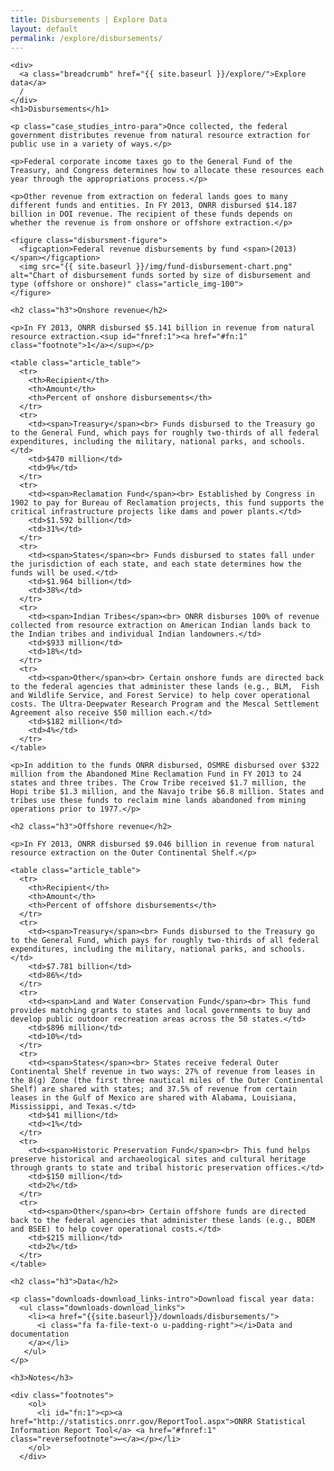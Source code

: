 ```yaml
---
title: Disbursements | Explore Data
layout: default
permalink: /explore/disbursements/
---
```


<div class="container-outer container-padded">

  <div class="container-left-7">

    <div>
      <a class="breadcrumb" href="{{ site.baseurl }}/explore/">Explore data</a>
      /
    </div>
    <h1>Disbursements</h1>

    <p class="case_studies_intro-para">Once collected, the federal government distributes revenue from natural resource extraction for public use in a variety of ways.</p>

    <p>Federal corporate income taxes go to the General Fund of the Treasury, and Congress determines how to allocate these resources each year through the appropriations process.</p>

    <p>Other revenue from extraction on federal lands goes to many different funds and entities. In FY 2013, ONRR disbursed $14.187 billion in DOI revenue. The recipient of these funds depends on whether the revenue is from onshore or offshore extraction.</p>

    <figure class="disbursment-figure">
      <figcaption>Federal revenue disbursements by fund <span>(2013)</span></figcaption>
      <img src="{{ site.baseurl }}/img/fund-disbursement-chart.png" alt="Chart of disbursement funds sorted by size of disbursement and type (offshore or onshore)" class="article_img-100">
    </figure>

    <h2 class="h3">Onshore revenue</h2>

    <p>In FY 2013, ONRR disbursed $5.141 billion in revenue from natural resource extraction.<sup id="fnref:1"><a href="#fn:1" class="footnote">1</a></sup></p>

    <table class="article_table">
      <tr>
        <th>Recipient</th>
        <th>Amount</th>
        <th>Percent of onshore disbursements</th>
      </tr>
      <tr>
        <td><span>Treasury</span><br> Funds disbursed to the Treasury go to the General Fund, which pays for roughly two-thirds of all federal expenditures, including the military, national parks, and schools.</td>
        <td>$470 million</td>
        <td>9%</td>
      </tr>
      <tr>
        <td><span>Reclamation Fund</span><br> Established by Congress in 1902 to pay for Bureau of Reclamation projects, this fund supports the critical infrastructure projects like dams and power plants.</td>
        <td>$1.592 billion</td>
        <td>31%</td>
      </tr>
      <tr>
        <td><span>States</span><br> Funds disbursed to states fall under the jurisdiction of each state, and each state determines how the funds will be used.</td>
        <td>$1.964 billion</td>
        <td>38%</td>
      </tr>
      <tr>
        <td><span>Indian Tribes</span><br> ONRR disburses 100% of revenue collected from resource extraction on American Indian lands back to the Indian tribes and individual Indian landowners.</td>
        <td>$933 million</td>
        <td>18%</td>
      </tr>
      <tr>
        <td><span>Other</span><br> Certain onshore funds are directed back to the federal agencies that administer these lands (e.g., BLM,  Fish and Wildlife Service, and Forest Service) to help cover operational costs. The Ultra-Deepwater Research Program and the Mescal Settlement Agreement also receive $50 million each.</td>
        <td>$182 million</td>
        <td>4%</td>
      </tr>
    </table>

    <p>In addition to the funds ONRR disbursed, OSMRE disbursed over $322 million from the Abandoned Mine Reclamation Fund in FY 2013 to 24 states and three tribes. The Crow Tribe received $1.7 million, the Hopi tribe $1.3 million, and the Navajo tribe $6.8 million. States and tribes use these funds to reclaim mine lands abandoned from mining operations prior to 1977.</p>

    <h2 class="h3">Offshore revenue</h2>

    <p>In FY 2013, ONRR disbursed $9.046 billion in revenue from natural resource extraction on the Outer Continental Shelf.</p>

    <table class="article_table">
      <tr>
        <th>Recipient</th>
        <th>Amount</th>
        <th>Percent of offshore disbursements</th>
      </tr>
      <tr>
        <td><span>Treasury</span><br> Funds disbursed to the Treasury go to the General Fund, which pays for roughly two-thirds of all federal expenditures, including the military, national parks, and schools.</td>
        <td>$7.781 billion</td>
        <td>86%</td>
      </tr>
      <tr>
        <td><span>Land and Water Conservation Fund</span><br> This fund provides matching grants to states and local governments to buy and develop public outdoor recreation areas across the 50 states.</td>
        <td>$896 million</td>
        <td>10%</td>
      </tr>
      <tr>
        <td><span>States</span><br> States receive federal Outer Continental Shelf revenue in two ways: 27% of revenue from leases in the 8(g) Zone (the first three nautical miles of the Outer Continental Shelf) are shared with states; and 37.5% of revenue from certain leases in the Gulf of Mexico are shared with Alabama, Louisiana, Mississippi, and Texas.</td>
        <td>$41 million</td>
        <td><1%</td>
      </tr>
      <tr>
        <td><span>Historic Preservation Fund</span><br> This fund helps preserve historical and archaeological sites and cultural heritage through grants to state and tribal historic preservation offices.</td>
        <td>$150 million</td>
        <td>2%</td>
      </tr>
      <tr>
        <td><span>Other</span><br> Certain offshore funds are directed back to the federal agencies that administer these lands (e.g., BOEM and BSEE) to help cover operational costs.</td>
        <td>$215 million</td>
        <td>2%</td>
      </tr>
    </table>

    <h2 class="h3">Data</h2>

    <p class="downloads-download_links-intro">Download fiscal year data:
      <ul class="downloads-download_links">
        <li><a href="{{site.baseurl}}/downloads/disbursements/">
          <i class="fa fa-file-text-o u-padding-right"></i>Data and documentation
        </a></li>
       </ul>
    </p>

    <h3>Notes</h3>

    <div class="footnotes">
        <ol>
          <li id="fn:1"><p><a href="http://statistics.onrr.gov/ReportTool.aspx">ONRR Statistical Information Report Tool</a> <a href="#fnref:1" class="reversefootnote">↩</a></p></li>
        </ol>
      </div>
  </div>

</div>

